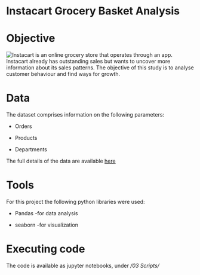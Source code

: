 #  Instacart Grocery Basket Analysis 


#  Objective 
![Instacart](https://www.instacart.com/assets/beetstrap/brand/2022/instacart-logo-color-6678cb82d531f8910d5ba270a11a7e9b56fc261371bda42ea7a5abeff3492e1c.svg)
 is an online grocery store that operates through an app. Instacart already has outstanding sales but wants to uncover more information
about its sales patterns. The objective of this study is to analyse customer behaviour and find ways for growth.

#  Data 

The dataset comprises information on the following parameters:

- Orders
* Products
+ Departments

The full details of the data are available [here](https://www.instacart.com/datasets/grocery-shopping-2017)

#  Tools 

For this project the following python libraries were used:

- Pandas -for data analysis
* seaborn -for visualization

# Executing code 

The code is available as jupyter notebooks, under _/03 Scripts/_

